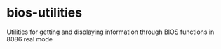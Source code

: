 # bios-utilities
Utilities for getting and displaying information through BIOS functions in 8086 real mode

